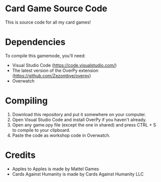 # Card Game Source Code
This is source code for all my card games!

# Dependencies

To compile this gamemode, you'll need:
* Visual Studio Code (https://code.visualstudio.com/)
* The latest version of the OverPy extension (https://github.com/Zezombye/overpy)
* Overwatch

# Compiling
1. Download this repository and put it somewhere on your computer.
2. Open Visual Studio Code and install OverPy if you haven't already.
3. Open any game.opy file (except the one in shared) and press CTRL + S to compile to your clipboard.
4. Paste the code as workshop code in Overwatch.

# Credits
* Apples to Apples is made by Mattel Games
* Cards Against Humanity is made by Cards Against Humanity LLC